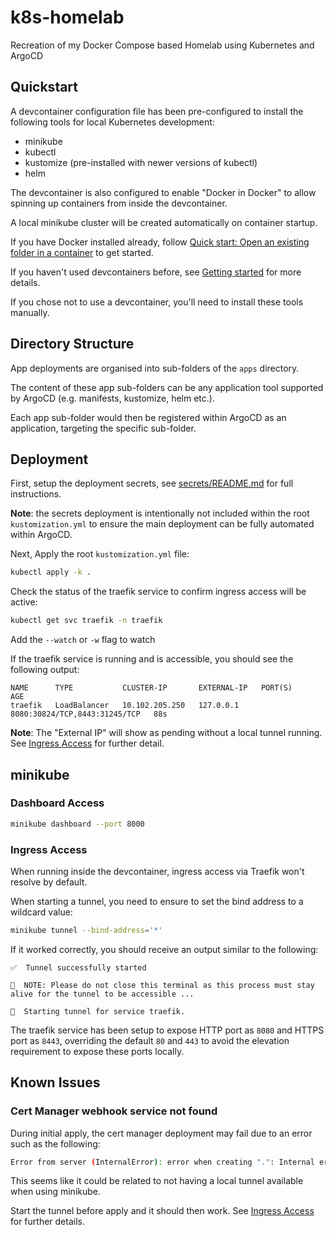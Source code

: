 # k8s-homelab
Recreation of my Docker Compose based Homelab using Kubernetes and ArgoCD

## Quickstart

A devcontainer configuration file has been pre-configured to install the following tools for local Kubernetes development:
- minikube
- kubectl
- kustomize (pre-installed with newer versions of kubectl)
- helm

The devcontainer is also configured to enable "Docker in Docker" to allow spinning up containers from inside the devcontainer.

A local minikube cluster will be created automatically on container startup.

If you have Docker installed already, follow [Quick start: Open an existing folder in a container](https://code.visualstudio.com/docs/devcontainers/containers#_quick-start-open-an-existing-folder-in-a-container) to get started.

If you haven't used devcontainers before, see [Getting started](https://code.visualstudio.com/docs/devcontainers/containers#_getting-started) for more details.

If you chose not to use a devcontainer, you'll need to install these tools manually.

## Directory Structure

App deployments are organised into sub-folders of the `apps` directory. 

The content of these app sub-folders can be any application tool supported by ArgoCD (e.g. manifests, kustomize, helm etc.).

Each app sub-folder would then be registered within ArgoCD as an application, targeting the specific sub-folder.

## Deployment

First, setup the deployment secrets, see [secrets/README.md](./secrets/README.md) for full instructions.

**Note**: the secrets deployment is intentionally not included within the root `kustomization.yml` to ensure the main deployment can be fully automated within ArgoCD.

Next, Apply the root `kustomization.yml` file:

```sh
kubectl apply -k .
```

Check the status of the traefik service to confirm ingress access will be active:

```sh
kubectl get svc traefik -n traefik
```

Add the `--watch` or `-w` flag to watch

If the traefik service is running and is accessible, you should see the following output:

```
NAME      TYPE           CLUSTER-IP       EXTERNAL-IP   PORT(S)                         AGE
traefik   LoadBalancer   10.102.205.250   127.0.0.1     8080:30824/TCP,8443:31245/TCP   88s
```

**Note**: The "External IP" will show as pending without a local tunnel running. See [Ingress Access](#ingress-access) for further detail.


## minikube 

### Dashboard Access

```sh
minikube dashboard --port 8000
```

### Ingress Access

When running inside the devcontainer, ingress access via Traefik won't resolve by default. 

When starting a tunnel, you need to ensure to set the bind address to a wildcard value:

```sh
minikube tunnel --bind-address='*'
```

If it worked correctly, you should receive an output similar to the following:

```
✅  Tunnel successfully started

📌  NOTE: Please do not close this terminal as this process must stay alive for the tunnel to be accessible ...

🏃  Starting tunnel for service traefik.
```

The traefik service has been setup to expose HTTP port as `8080` and HTTPS port as `8443`, overriding the default `80` and `443` to avoid the elevation requirement to expose these ports locally.

## Known Issues

### Cert Manager webhook service not found

During initial apply, the cert manager deployment may fail due to an error such as the following:

```sh
Error from server (InternalError): error when creating ".": Internal error occurred: failed calling webhook "webhook.cert-manager.io": failed to call webhook: Post "https://cert-manager-webhook.cert-manager.svc:443/validate?timeout=30s": service "cert-manager-webhook" not found
```

This seems like it could be related to not having a local tunnel available when using minikube.

Start the tunnel before apply and it should then work. See [Ingress Access](#ingress-access) for further details.